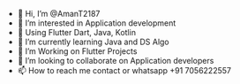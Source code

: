 - 👋 Hi, I’m @AmanT2187
- 👀 I’m interested in Application development
- 🤖 Using Flutter Dart, Java, Kotlin
- 🌱 I’m currently learning Java and DS Algo
- 🌱 I’m Working on Flutter Projects
- 💞️ I’m looking to collaborate on Application developers
- 📫 How to reach me  contact or whatsapp +91 7056222557

<!---
AmanT2187/AmanT2187 is a ✨ special ✨ repository because its `README.md` (this file) appears on your GitHub profile.
You can click the Preview link to take a look at your changes.
--->
